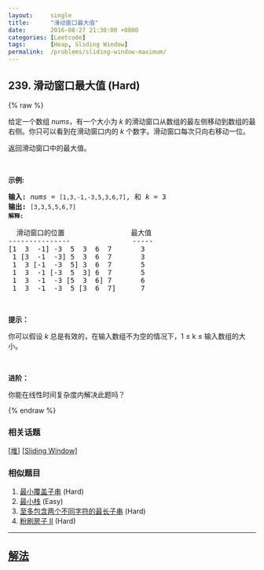 ```yaml
---
layout:     single
title:      "滑动窗口最大值"
date:       2016-08-27 21:30:00 +0800
categories: [Leetcode]
tags:       [Heap, Sliding Window]
permalink:  /problems/sliding-window-maximum/
---
```


## 239. 滑动窗口最大值 (Hard)

{% raw %}

<p>给定一个数组 <em>nums</em>，有一个大小为&nbsp;<em>k&nbsp;</em>的滑动窗口从数组的最左侧移动到数组的最右侧。你只可以看到在滑动窗口内的 <em>k</em>&nbsp;个数字。滑动窗口每次只向右移动一位。</p>

<p>返回滑动窗口中的最大值。</p>

<p>&nbsp;</p>

<p><strong>示例:</strong></p>

<pre><strong>输入:</strong> <em>nums</em> = <code>[1,3,-1,-3,5,3,6,7]</code>, 和 <em>k</em> = 3
<strong>输出: </strong><code>[3,3,5,5,6,7] 
<strong>解释: 
</strong></code>
  滑动窗口的位置                最大值
---------------               -----
[1  3  -1] -3  5  3  6  7       3
 1 [3  -1  -3] 5  3  6  7       3
 1  3 [-1  -3  5] 3  6  7       5
 1  3  -1 [-3  5  3] 6  7       5
 1  3  -1  -3 [5  3  6] 7       6
 1  3  -1  -3  5 [3  6  7]      7</pre>

<p>&nbsp;</p>

<p><strong>提示：</strong></p>

<p>你可以假设 <em>k </em>总是有效的，在输入数组不为空的情况下，1 &le; k &le;&nbsp;输入数组的大小。</p>

<p>&nbsp;</p>

<p><strong>进阶：</strong></p>

<p>你能在线性时间复杂度内解决此题吗？</p>

{% endraw %}

### 相关话题
  [[堆](https://github.com/openset/leetcode/tree/master/tag/heap/README.md)]
  [[Sliding Window](https://github.com/openset/leetcode/tree/master/tag/sliding-window/README.md)]

### 相似题目
  1. [最小覆盖子串](/problems/minimum-window-substring) (Hard)
  1. [最小栈](/problems/min-stack) (Easy)
  1. [至多包含两个不同字符的最长子串](/problems/longest-substring-with-at-most-two-distinct-characters) (Hard)
  1. [粉刷房子 II](/problems/paint-house-ii) (Hard)

---

## [解法](https://github.com/openset/leetcode/tree/master/problems/sliding-window-maximum)
